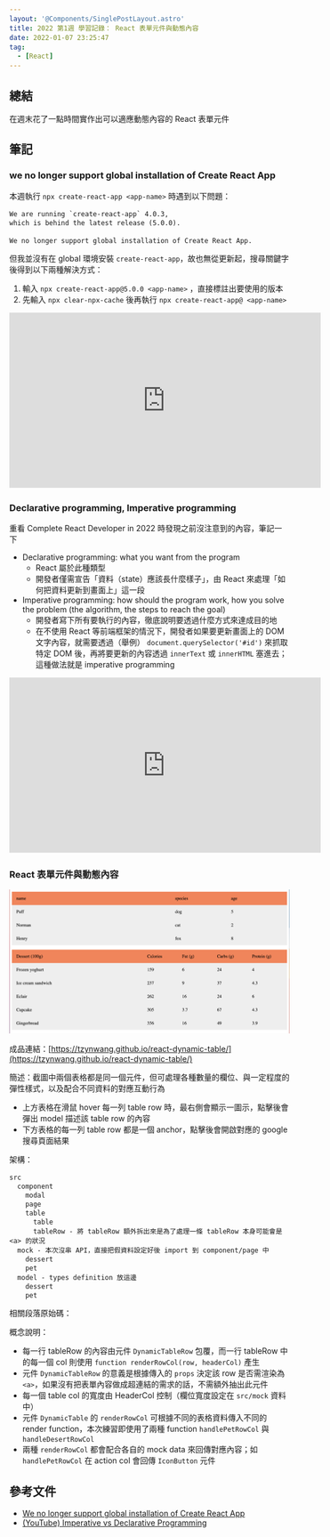 ```yaml
---
layout: '@Components/SinglePostLayout.astro'
title: 2022 第1週 學習記錄： React 表單元件與動態內容
date: 2022-01-07 23:25:47
tag:
  - [React]
---
```


## 總結

在週末花了一點時間實作出可以適應動態內容的 React 表單元件

## 筆記

### we no longer support global installation of Create React App

本週執行 `npx create-react-app <app-name>` 時遇到以下問題：

```
We are running `create-react-app` 4.0.3,
which is behind the latest release (5.0.0).

We no longer support global installation of Create React App.
```

但我並沒有在 global 環境安裝 `create-react-app`，故也無從更新起，搜尋關鍵字後得到以下兩種解決方式：

1. 輸入 `npx create-react-app@5.0.0 <app-name>` ，直接標註出要使用的版本
2. 先輸入 `npx clear-npx-cache` 後再執行 `npx create-react-app@ <app-name>`

<iframe width="560" height="315" src="https://www.youtube.com/embed/Q7i8kDJGyHE" title="YouTube video player" frameborder="0" allow="accelerometer; autoplay; clipboard-write; encrypted-media; gyroscope; picture-in-picture" allowfullscreen></iframe>

### Declarative programming, Imperative programming

重看 Complete React Developer in 2022 時發現之前沒注意到的內容，筆記一下

- Declarative programming: what you want from the program
  - React 屬於此種類型
  - 開發者僅需宣告「資料（state）應該長什麼樣子」，由 React 來處理「如何把資料更新到畫面上」這一段
- Imperative programming: how should the program work, how you solve the problem (the algorithm, the steps to reach the goal)
  - 開發者寫下所有要執行的內容，徹底說明要透過什麼方式來達成目的地
  - 在不使用 React 等前端框架的情況下，開發者如果要更新畫面上的 DOM 文字內容，就需要透過（舉例） `document.querySelector('#id')` 來抓取特定 DOM 後，再將要更新的內容透過 `innerText` 或 `innerHTML` 塞進去；這種做法就是 imperative programming

<iframe width="560" height="315" src="https://www.youtube.com/embed/4A2mWqLUpzw" title="YouTube video player" frameborder="0" allow="accelerometer; autoplay; clipboard-write; encrypted-media; gyroscope; picture-in-picture" allowfullscreen></iframe>

### React 表單元件與動態內容

![demo](/2022/work-log-2022-w1/dynamic-content-table.png)

成品連結：[https://tzynwang.github.io/react-dynamic-table/](https://tzynwang.github.io/react-dynamic-table/)

簡述：截圖中兩個表格都是同一個元件，但可處理各種數量的欄位、與一定程度的彈性樣式，以及配合不同資料的對應互動行為

- 上方表格在滑鼠 hover 每一列 table row 時，最右側會顯示一圖示，點擊後會彈出 model 描述該 table row 的內容
- 下方表格的每一列 table row 都是一個 anchor，點擊後會開啟對應的 google 搜尋頁面結果

架構：

```
src
  component
    modal
    page
    table
      table
      tableRow - 將 tableRow 額外拆出來是為了處理一條 tableRow 本身可能會是 <a> 的狀況
  mock - 本次沒串 API，直接把假資料設定好後 import 到 component/page 中
    dessert
    pet
  model - types definition 放這邊
    dessert
    pet
```

相關段落原始碼：

<script src="https://gist.github.com/tzynwang/bbd5b26a9f93dfc9f48b4aafbc9ece80.js"></script>
<script src="https://gist.github.com/tzynwang/e3df232f84cdefc912e164ff808103a5.js"></script>

概念說明：

- 每一行 tableRow 的內容由元件 `DynamicTableRow` 包覆，而一行 tableRow 中的每一個 col 則使用 `function renderRowCol(row, headerCol)` 產生
- 元件 `DynamicTableRow` 的意義是根據傳入的 `props` 決定該 row 是否需渲染為 `<a>`，如果沒有把表單內容做成超連結的需求的話，不需額外抽出此元件
- 每一個 table col 的寬度由 HeaderCol 控制（欄位寬度設定在 `src/mock` 資料中）
- 元件 `DynamicTable` 的 `renderRowCol` 可根據不同的表格資料傳入不同的 render function，本次練習即使用了兩種 function `handlePetRowCol` 與 `handleDesertRowCol`
- 兩種 `renderRowCol` 都會配合各自的 mock data 來回傳對應內容；如 `handlePetRowCol` 在 action col 會回傳 `IconButton` 元件

## 參考文件

- [We no longer support global installation of Create React App](https://dev.to/arjuncodes/we-no-longer-support-global-installation-of-create-react-app-2p)
- [(YouTube) Imperative vs Declarative Programming](https://youtu.be/yOBBkIJBEL8)
